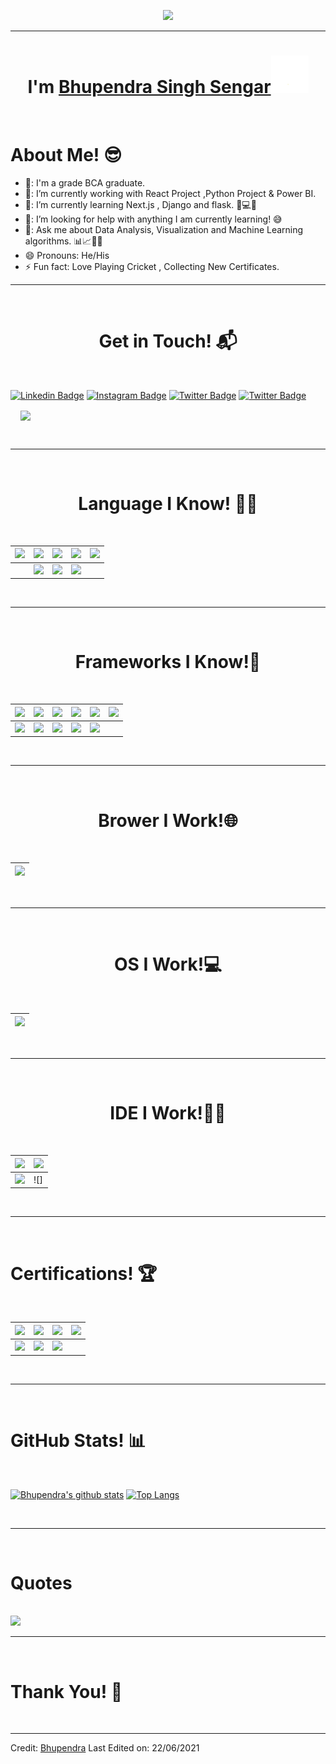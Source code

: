 <p align="center">
  <img src="https://miro.medium.com/max/2048/1*OohqW5DGh9CQS4hLY5FXzA.png" height="230"/>
</p>
<hr>
<h1 align="center">I'm <a href="https://github.com/Aryagm">Bhupendra Singh Sengar<a><img src="https://github.com/Kathryn-Jie/Kathryn-Jie/blob/main/wave.gif" width="60px"/></h1>
<Br>
<h1>About Me! 😎</h1>

- 🏫: I'm a grade BCA graduate.
- 🔭: I’m currently working with React Project ,Python Project & Power BI.
- 🌱: I’m currently learning Next.js , Django and flask. 🧠💻🤖
- 🤔: I’m looking for help with anything I am currently learning! 😅
- 💬: Ask me about Data Analysis, Visualization and Machine Learning algorithms. 📊📈🤖🧠
- 😄  Pronouns: He/His
- ⚡  Fun fact: Love Playing Cricket , Collecting New Certificates.
  
<hr>
<Br>
<h1 align="center">Get in Touch! 📬</h1>
<Br>
<p align="center">
  
[![Linkedin Badge](https://img.shields.io/badge/LinkedIn-0077B5?style=for-the-badge&logo=linkedin&logoColor=white=https://www.linkedin.com/in/bhupendra-singh-sengar-20a59b184/)](https://www.linkedin.com/in/bhupendra-singh-sengar-20a59b184/)
[![Instagram Badge](https://img.shields.io/badge/Instagram-E4405F?style=for-the-badge&logo=instagram&logoColor=white=https://www.instagram.com/innocent_cute_handsome/)](https://www.instagram.com/innocent_cute_handsome/)
[![Twitter Badge](https://img.shields.io/badge/Twitter-1DA1F2?style=for-the-badge&logo=twitter&logoColor=white=https://www.twitter.com/Bhupendra000888)](https://www.twitter.com/Bhupendra000888)
[![Twitter Badge](https://img.shields.io/badge/Codepen-000000?style=for-the-badge&logo=codepen&logoColor=white=https://www.twitter.com/bhupendra-singh-sengar)](https://www.twitter.com/bhupendra-singh-sengar)
  
 &nbsp;&nbsp;&nbsp;  <a href="mailto:bhupe7017@gmail.com" target="blank"><img align="center" src="https://img.shields.io/badge/bhupe7017@gmail.com-D14836?style=for-the-badge&logo=gmail&logoColor=white" /></a>
</p>
  
<Br>
<hr>
<Br>
<h1 align="center">Language I Know! 🤸‍♂</h1>
<Br>
  
|![](https://img.shields.io/badge/Python-FFD43B?style=for-the-badge&logo=python&logoColor=darkgreen)|![](https://img.shields.io/badge/JavaScript-323330?style=for-the-badge&logo=javascript&logoColor=F7DF1E)|![](https://img.shields.io/badge/C-00599C?style=for-the-badge&logo=c&logoColor=white)|![](https://img.shields.io/badge/Javascript-FFD50C?style=for-the-badge&logo=Javascript&logoColor=black)|![](https://img.shields.io/badge/Html-FFD50C?style=for-the-badge&logo=Html&logoColor=black)|
|---|---|---|---|---|
|![]()|![](https://img.shields.io/badge/PHP-777BB4?style=for-the-badge&logo=php&logoColor=white)|![](https://img.shields.io/badge/JavaScript-323330?style=for-the-badge&logo=javascript&logoColor=F7DF1E)|![](https://img.shields.io/badge/And%20More!-yellow?style=fond%20More!-yellow?style=for-the-badge)
<br>
<hr>
<Br>
<h1 align="center">Frameworks I Know!🚀</h1>
<Br>

|![](https://img.shields.io/badge/Node.js-339933?style=for-the-badge&logo=nodedotjs&logoColor=white)|![](https://img.shields.io/badge/npm-CB3837?style=for-the-badge&logo=npm&logoColor=white)|![](https://img.shields.io/badge/Expo-1B1F23?style=for-the-badge&logo=expo&logoColor=white)|![](https://img.shields.io/badge/Bootstrap-563D7C?style=for-the-badge&logo=bootstrap&logoColor=white)|![](https://img.shields.io/badge/Material--UI-0081CB?style=for-the-badge&logo=material-ui&logoColor=white)|![](https://img.shields.io/badge/React-20232A?style=for-the-badge&logo=react&logoColor=61DAFB)|
|---|---|---|---|---|---|
|![](https://img.shields.io/badge/Redux-593D88?style=for-the-badge&logo=redux&logoColor=white)|![](https://img.shields.io/badge/React_Router-CA4245?style=for-the-badge&logo=react-router&logoColor=white)|![](https://img.shields.io/badge/Django-092E20?style=for-the-badge&logo=django&logoColor=green)|![](https://img.shields.io/badge/next.js-000000?style=for-the-badge&logo=nextdotjs&logoColor=white)|![](https://img.shields.io/badge/PowerBI-F2C811?style=for-the-badge&logo=Power%20BI&logoColor=white)||![](|![](https://img.shields.io/badge/And%20More!-yellow?style=for-the-badge)|


<br>
<hr>
<Br>

<h1 align="center">Brower I Work!🌐</h1>
<Br>
  
|![](https://img.shields.io/badge/Google_chrome-4285F4?style=for-the-badge&logo=Google-chrome&logoColor=white)
|---|

<br>
<hr>
<Br>


<h1 align="center">OS I Work!💻</h1>
<Br>
  
|![](https://img.shields.io/badge/Windows-0078D6?style=for-the-badge&logo=windows&logoColor=white)
|---|

<br>
<hr>
<Br>

<h1 align="center">IDE I Work!👩‍💻</h1>
<Br>
  
|![](https://img.shields.io/badge/Visual_Studio-5C2D91?style=for-the-badge&logo=visual%20studio&logoColor=white)|![](https://img.shields.io/badge/Visual_Studio_Code-0078D4?style=for-the-badge&logo=visual%20studio%20code&logoColor=white)
|---|---|
|![](https://img.shields.io/badge/Atom-66595C?style=for-the-badge&logo=Atom&logoColor=white)|![]
  
<Br>
<hr>
<Br>
<h1>Certifications! 🏆</h1>
<Br>
  
|[![](https://img.shields.io/badge/Introduction%20to%20Python-red?style=for-the-badge)](https://certificates.simplicdn.net/share/2983492_1635428125.pdf)|[![](https://img.shields.io/badge/Intermediate%20Python-blue?style=for-the-badge)](https://certificates.simplicdn.net/share/2983492_1635428125.pdf)|[![](https://img.shields.io/badge/free%20code%20camp-27273D?style=for-the-badge&logo=freecodecamp&logoColor=white)](https://www.freecodecamp.org/certification/bhupe7017/responsive-web-design)|[![](https://img.shields.io/badge/Python%20Toolbox%20-I-orange?style=for-the-badge)](https://certificates.simplicdn.net/share/2983492_1635428125.pdf)|
|---|---|---|---|
|[![](https://img.shields.io/badge/Great%20Learning-103bb3?style=for-the-badge&logo=GrateLearning&logoColor=white)](https://olympus1.greatlearning.in/course_certificate/KIKZYBBS)|[![](https://img.shields.io/badge/Great%20Learning-103bb3?style=for-the-badge&logo=GrateLearning&logoColor=white)](https://olympus1.greatlearning.in/course_certificate/LUJVWJMD)|[![](https://img.shields.io/badge/Great%20Learning-103bb3?style=for-the-badge&logo=GrateLearning&logoColor=white)](https://olympus1.greatlearning.in/course_certificate/XGPKVIQN)|
 

<Br>
<hr>
<Br>
<h1>GitHub Stats! 📊</h1>
<Br>
  
[![Bhupendra's github stats](https://github-readme-stats.vercel.app/api?username=Bhupe7017&show_icons=true&theme=merko)](https://github.com/Bhupe7017/github-readme-stats) [![Top Langs](https://github-readme-stats.vercel.app/api/top-langs/?username=Bhupe7017&layout=compact&theme=merko)](https://github.com/bhupe7017/github-readme-stats)

 
<Br>
<hr>
<Br>
<h1>Quotes</h1>
<Br>
  
<img src="https://i.pinimg.com/originals/e0/3e/db/e03edbe588d3866d539e5bbb35d9080c.jpg"/>
  
  
  
<Br>
<hr>
<Br>
<h1>Thank You! 🤵 </h1>
<Br>

------
  
Credit: [Bhupendra]()
Last Edited on: 22/06/2021
